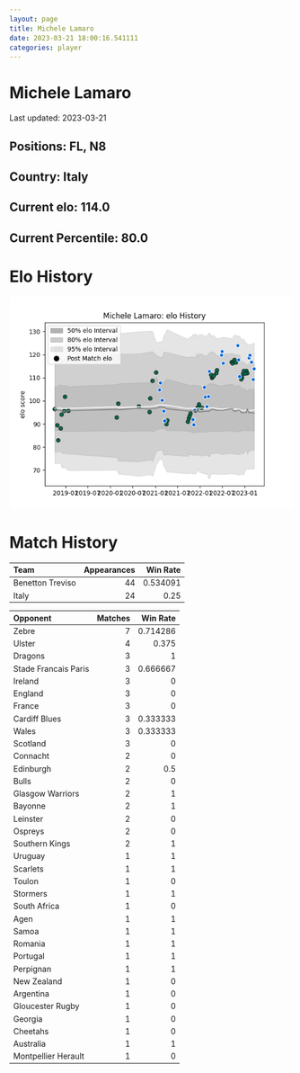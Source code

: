 ```yaml
---  
layout: page  
title: Michele Lamaro  
date: 2023-03-21 18:00:16.541111  
categories: player  
---
```

# Michele Lamaro


Last updated: 2023-03-21
## Positions: FL, N8

## Country: Italy

## Current elo: 114.0

## Current Percentile: 80.0

# Elo History


![elo history](history_MicheleLamaro.png)
# Match History


| Team             |   Appearances |   Win Rate |
|:-----------------|--------------:|-----------:|
| Benetton Treviso |            44 |   0.534091 |
| Italy            |            24 |   0.25     |

| Opponent             |   Matches |   Win Rate |
|:---------------------|----------:|-----------:|
| Zebre                |         7 |   0.714286 |
| Ulster               |         4 |   0.375    |
| Dragons              |         3 |   1        |
| Stade Francais Paris |         3 |   0.666667 |
| Ireland              |         3 |   0        |
| England              |         3 |   0        |
| France               |         3 |   0        |
| Cardiff Blues        |         3 |   0.333333 |
| Wales                |         3 |   0.333333 |
| Scotland             |         3 |   0        |
| Connacht             |         2 |   0        |
| Edinburgh            |         2 |   0.5      |
| Bulls                |         2 |   0        |
| Glasgow Warriors     |         2 |   1        |
| Bayonne              |         2 |   1        |
| Leinster             |         2 |   0        |
| Ospreys              |         2 |   0        |
| Southern Kings       |         2 |   1        |
| Uruguay              |         1 |   1        |
| Scarlets             |         1 |   1        |
| Toulon               |         1 |   0        |
| Stormers             |         1 |   1        |
| South Africa         |         1 |   0        |
| Agen                 |         1 |   1        |
| Samoa                |         1 |   1        |
| Romania              |         1 |   1        |
| Portugal             |         1 |   1        |
| Perpignan            |         1 |   1        |
| New Zealand          |         1 |   0        |
| Argentina            |         1 |   0        |
| Gloucester Rugby     |         1 |   0        |
| Georgia              |         1 |   0        |
| Cheetahs             |         1 |   0        |
| Australia            |         1 |   1        |
| Montpellier Herault  |         1 |   0        |